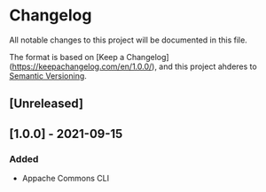 # Changelog
All notable changes to this project will be documented in this file.

The format is based on [Keep a Changelog] (https://keepachangelog.com/en/1.0.0/),
and this project ahderes to [Semantic Versioning](https://semver.org/spec/v2.0.0.html).

## [Unreleased]

## [1.0.0] - 2021-09-15
### Added

- Appache Commons CLI
